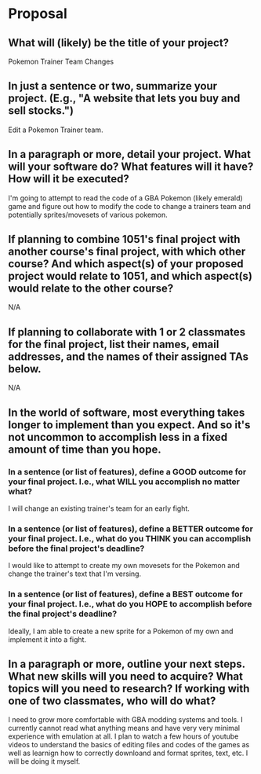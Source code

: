 # Proposal

## What will (likely) be the title of your project?

Pokemon Trainer Team Changes

## In just a sentence or two, summarize your project. (E.g., "A website that lets you buy and sell stocks.")

Edit a Pokemon  Trainer team.

## In a paragraph or more, detail your project. What will your software do? What features will it have? How will it be executed?

I'm going to attempt to read the code of a GBA Pokemon (likely emerald) game and figure out how to modify the code to change a trainers team and potentially sprites/movesets of various pokemon.

## If planning to combine 1051's final project with another course's final project, with which other course? And which aspect(s) of your proposed project would relate to 1051, and which aspect(s) would relate to the other course?

N/A

## If planning to collaborate with 1 or 2 classmates for the final project, list their names, email addresses, and the names of their assigned TAs below.

N/A

## In the world of software, most everything takes longer to implement than you expect. And so it's not uncommon to accomplish less in a fixed amount of time than you hope.

### In a sentence (or list of features), define a GOOD outcome for your final project. I.e., what WILL you accomplish no matter what?

I will change an existing trainer's team for an early fight.

### In a sentence (or list of features), define a BETTER outcome for your final project. I.e., what do you THINK you can accomplish before the final project's deadline?

I would like to attempt to create my own movesets for the Pokemon and change the trainer's text that I'm versing.

### In a sentence (or list of features), define a BEST outcome for your final project. I.e., what do you HOPE to accomplish before the final project's deadline?

Ideally, I am able to create a new sprite for a Pokemon of my own and implement it into a fight.

## In a paragraph or more, outline your next steps. What new skills will you need to acquire? What topics will you need to research? If working with one of two classmates, who will do what?

I need to grow more comfortable with GBA modding systems and tools. I currently cannot read what anything means and have very very minimal experience with emulation at all. I plan to watch a few hours of youtube videos to understand the basics of editing files and codes of the games as well as learnign how to correctly downloand and format sprites, text, etc. I will be doing it myself. 
